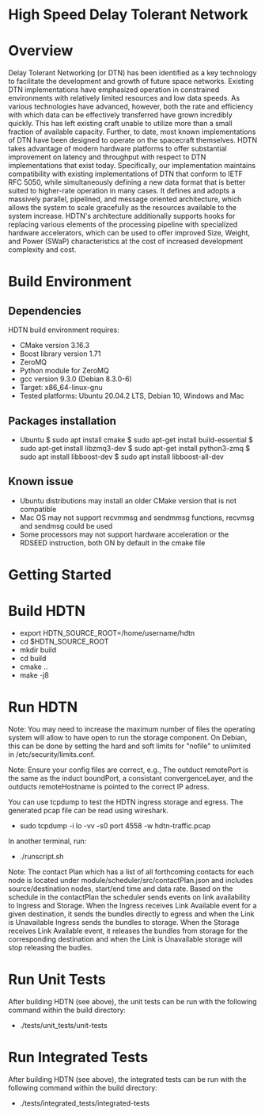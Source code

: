 High Speed Delay Tolerant Network 
==================================

Overview
=========
 Delay Tolerant Networking (or DTN) has been identified as a key technology to facilitate the development and growth of future space networks. Existing DTN implementations have emphasized operation in constrained environments with relatively limited resources and low data speeds. As various technologies have advanced, however, both the rate and efficiency with which data can be effectively transferred have grown incredibly quickly. This has left existing craft unable to utilize more than a small fraction of available capacity. Further, to date, most known implementations of DTN have been designed to operate on the spacecraft themselves. HDTN takes advantage of modern hardware platforms to offer substantial improvement on latency and throughput with respect to DTN implementations that exist today. Specifically, our implementation maintains compatibility with existing implementations of DTN that conform to IETF RFC 5050, while simultaneously defining a new data format that is better suited to higher-rate operation in many cases. It defines and adopts a massively parallel, pipelined, and message oriented architecture, which allows the system to scale gracefully as the resources available to the system increase. HDTN's architecture additionally supports hooks for replacing various elements of the processing pipeline with specialized hardware accelerators, which can be used to offer improved Size, Weight, and Power (SWaP) characteristics at the cost of increased development complexity and cost.

Build Environment 
==================

## Dependencies ## 
HDTN build environment requires:
* CMake version 3.16.3
* Boost library version 1.71
* ZeroMQ 
* Python module for ZeroMQ
* gcc version 9.3.0 (Debian 8.3.0-6) 
* Target: x86_64-linux-gnu 
* Tested platforms: Ubuntu 20.04.2 LTS, Debian 10, Windows and Mac 

## Packages installation ## 
* Ubuntu
$ sudo apt  install cmake
$ sudo apt-get install build-essential
$ sudo apt-get install libzmq3-dev
$ sudo apt-get install python3-zmq
$ sudo apt install libboost-dev
$ sudo apt install libboost-all-dev

## Known issue ##
* Ubuntu distributions may install an older CMake version that is not compatible
* Mac OS may not support recvmmsg and sendmmsg functions, recvmsg and sendmsg could be used
* Some processors may not support hardware acceleration or the RDSEED instruction, both ON by default in the cmake file

Getting Started
===============

Build HDTN
===========
* export HDTN_SOURCE_ROOT=/home/username/hdtn
* cd $HDTN_SOURCE_ROOT
* mkdir build
* cd build
* cmake ..
* make -j8

Run HDTN
=========
Note: You may need to increase the maximum number of files the operating system will allow to have open to run the storage component. On Debian, this can be done by setting the hard and soft limits for "nofile" to unlimited in /etc/security/limits.conf.

Note: Ensure your config files are correct, e.g., The outduct remotePort is the same as the induct boundPort, a consistant convergenceLayer, and the outducts remoteHostname is pointed to the correct IP adress.

You can use tcpdump to test the HDTN ingress storage and egress. The generated pcap file can be read using wireshark. 
* sudo tcpdump -i lo -vv -s0 port 4558 -w hdtn-traffic.pcap

In another terminal, run:
* ./runscript.sh

Note: The contact Plan which has a list of all forthcoming contacts for each node is located under module/scheduler/src/contactPlan.json and includes source/destination nodes, start/end time and data rate. Based on the schedule in the contactPlan the scheduler sends events on link availability to Ingress and Storage. When the Ingress receives Link Available event for a given destination, it sends the bundles directly to egress and when the Link is Unavailable Ingress sends the bundles to storage. When the Storage receives Link Available event, it releases the bundles from storage  for the corresponding destination  and when the Link is Unavailable storage will stop releasing the budles. 


Run Unit Tests
===============
After building HDTN (see above), the unit tests can be run with the following command within the build directory:
* ./tests/unit_tests/unit-tests

Run Integrated Tests
====================
After building HDTN (see above), the integrated tests can be run with the following command within the build directory:
* ./tests/integrated_tests/integrated-tests
